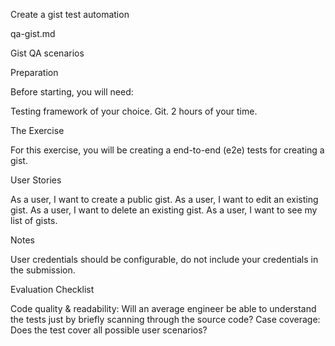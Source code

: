 Create a gist test automation


qa-gist.md



Gist QA scenarios

Preparation

Before starting, you will need:

Testing framework of your choice. Git.
2 hours of your time.

The Exercise

For this exercise, you will be creating a end-to-end (e2e) tests for creating a gist.

User Stories

As a user, I want to create a public gist. As a user, I want to edit an existing gist. As a user, I want to delete an existing gist. As a user, I want to see my list of gists.

Notes

User credentials should be configurable, do not include your credentials in the submission.

Evaluation Checklist

Code quality & readability: Will an average engineer be able to understand the tests just by briefly scanning through the source code?
Case coverage: Does the test cover all possible user scenarios?
